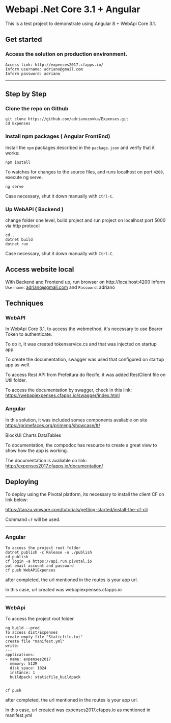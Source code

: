 # Webapi .Net Core 3.1 + Angular

This is a test project to demonstrate using Angular 8 + WebApi Core 3.1.

## Get started

### Access the solution on production environment.

```shell
Access link: http://expenses2017.cfapps.io/
Inform username: adriano@gmail.com
Inform password: adriano
```

----------------------------------------------------------------------------

## Step by Step

### Clone the repo on Github

```shell
git clone https://github.com/adrianozovka/Expenses.git
cd Expenses
```

### Install npm packages ( Angular FrontEnd)

Install the `npm` packages described in the `package.json` and verify that it works:

```shell
npm install
```

To watches for changes to the source files, and runs localhost on port `4200`, execute ng serve.

```shell
ng serve
```

Case necessary, shut it down manually with `Ctrl-C`.

### Up WebAPI ( Backend )

change folder one level, build project and run project on localhost port 5000 via http protocol

```shell
cd..
dotnet build
dotnet run
```
Case necessary, shut it down manually with `Ctrl-C`.


## Access website local

With Backend and Frontend up, run browser on http://localhost:4200
Inform `Username`: adriano@gmail.com and `Password`: adriano

## Techniques

### WebAPI

In WebApi Core 3.1, to access the webmethod, it's necessary to use Bearer Token to authenticate.

To do it, It was created tokenservice.cs and that was injected on startup app.

To create the documentation, swagger was used that configured on startup app as well.

To access Rest API from Prefeitura do Recife, it was added RestClient file on Util folder.

To access the documentation by swagger, check in this link: https://webapiexpenses.cfapps.io/swagger/index.html

### Angular

In this solution, it was included somes components avaliable on site https://primefaces.org/primeng/showcase/#/

BlockUI
Charts
DataTables

To documentation, the compodoc has resource to create a great view to show how the app is working.

The documentation is avaliable on link:
http://expenses2017.cfapps.io/documentation/



## Deploying

To deploy using the Pivotal platform, its necessary to install the  client CF on link below:

https://tanzu.vmware.com/tutorials/getting-started/install-the-cf-cli

Command `cf` will be used.

-------------------------------------------------------------------------------

### Angular

```shell
To access the project root folder
dotnet publish -c Release -o ./publish
cd publish
cf login -a https://api.run.pivotal.io
put email account and password
cf push WebAPiExpenses
```

after completed, the url mentioned in the routes is your app url.

In this case, url created was webapiexpenses.cfapps.io

----------------------------------------------------------------------------

### WebApi
To access the project root folder

```shell
ng build --prod
To access dist/Expenses
create empty file "Staticfile.txt"
create file "manifest.yml"
write:
---
applications:
- name: expenses2017
  memory: 512M
  disk_space: 1024
  instance: 1
  buildpack: staticfile_buildpack
  
  
cf push
```

after completed, the url mentioned in the routes is your app url.

In this case, url created was expenses2017.cfapps.io as mentioned in manifest.yml

